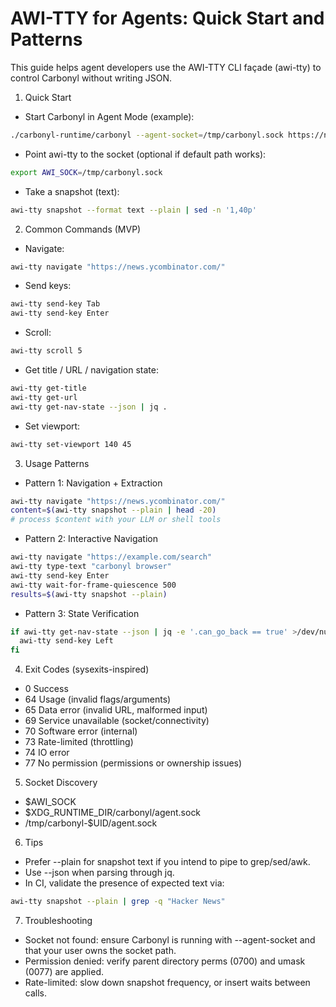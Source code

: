 # AWI-TTY for Agents: Quick Start and Patterns

This guide helps agent developers use the AWI-TTY CLI façade (awi-tty) to control Carbonyl without writing JSON.

1. Quick Start
- Start Carbonyl in Agent Mode (example):
```bash
./carbonyl-runtime/carbonyl --agent-socket=/tmp/carbonyl.sock https://news.ycombinator.com/
```
- Point awi-tty to the socket (optional if default path works):
```bash
export AWI_SOCK=/tmp/carbonyl.sock
```
- Take a snapshot (text):
```bash
awi-tty snapshot --format text --plain | sed -n '1,40p'
```

2. Common Commands (MVP)
- Navigate:
```bash
awi-tty navigate "https://news.ycombinator.com/"
```
- Send keys:
```bash
awi-tty send-key Tab
awi-tty send-key Enter
```
- Scroll:
```bash
awi-tty scroll 5
```
- Get title / URL / navigation state:
```bash
awi-tty get-title
awi-tty get-url
awi-tty get-nav-state --json | jq .
```
- Set viewport:
```bash
awi-tty set-viewport 140 45
```

3. Usage Patterns
- Pattern 1: Navigation + Extraction
```bash
awi-tty navigate "https://news.ycombinator.com/"
content=$(awi-tty snapshot --plain | head -20)
# process $content with your LLM or shell tools
```
- Pattern 2: Interactive Navigation
```bash
awi-tty navigate "https://example.com/search"
awi-tty type-text "carbonyl browser"
awi-tty send-key Enter
awi-tty wait-for-frame-quiescence 500
results=$(awi-tty snapshot --plain)
```
- Pattern 3: State Verification
```bash
if awi-tty get-nav-state --json | jq -e '.can_go_back == true' >/dev/null; then
  awi-tty send-key Left
fi
```

4. Exit Codes (sysexits-inspired)
- 0 Success
- 64 Usage (invalid flags/arguments)
- 65 Data error (invalid URL, malformed input)
- 69 Service unavailable (socket/connectivity)
- 70 Software error (internal)
- 73 Rate-limited (throttling)
- 74 IO error
- 77 No permission (permissions or ownership issues)

5. Socket Discovery
- $AWI_SOCK
- $XDG_RUNTIME_DIR/carbonyl/agent.sock
- /tmp/carbonyl-$UID/agent.sock

6. Tips
- Prefer --plain for snapshot text if you intend to pipe to grep/sed/awk.
- Use --json when parsing through jq.
- In CI, validate the presence of expected text via:
```bash
awi-tty snapshot --plain | grep -q "Hacker News"
```

7. Troubleshooting
- Socket not found: ensure Carbonyl is running with --agent-socket and that your user owns the socket path.
- Permission denied: verify parent directory perms (0700) and umask (0077) are applied.
- Rate-limited: slow down snapshot frequency, or insert waits between calls.

